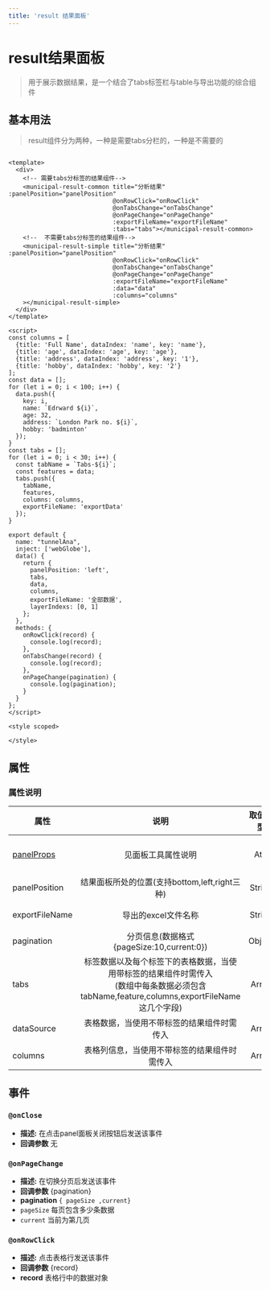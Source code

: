 ```yaml
---
title: 'result 结果面板'
---
```


# result结果面板

> 用于展示数据结果，是一个结合了tabs标签栏与table与导出功能的综合组件

## 基本用法

> result组件分为两种，一种是需要tabs分栏的，一种是不需要的

```vue

<template>
  <div>
    <!-- 需要tabs分标签的结果组件-->
    <municipal-result-common title="分析结果" :panelPosition="panelPosition"
                             @onRowClick="onRowClick"
                             @onTabsChange="onTabsChange"
                             @onPageChange="onPageChange"
                             :exportFileName="exportFileName"
                             :tabs="tabs"></municipal-result-common>
    <!--  不需要tabs分标签的结果组件-->
    <municipal-result-simple title="分析结果" :panelPosition="panelPosition"
                             @onRowClick="onRowClick"
                             @onTabsChange="onTabsChange"
                             @onPageChange="onPageChange"
                             :exportFileName="exportFileName"
                             :data="data"
                             :columns="columns"
    ></municipal-result-simple>
  </div>
</template>

<script>
const columns = [
  {title: 'Full Name', dataIndex: 'name', key: 'name'},
  {title: 'age', dataIndex: 'age', key: 'age'},
  {title: 'address', dataIndex: 'address', key: '1'},
  {title: 'hobby', dataIndex: 'hobby', key: '2'}
];
const data = [];
for (let i = 0; i < 100; i++) {
  data.push({
    key: i,
    name: `Edrward ${i}`,
    age: 32,
    address: `London Park no. ${i}`,
    hobby: 'badminton'
  });
}
const tabs = [];
for (let i = 0; i < 30; i++) {
  const tabName = `Tabs-${i}`;
  const features = data;
  tabs.push({
    tabName,
    features,
    columns: columns,
    exportFileName: 'exportData'
  });
}

export default {
  name: "tunnelAna",
  inject: ['webGlobe'],
  data() {
    return {
      panelPosition: 'left',
      tabs,
      data,
      columns,
      exportFileName: '全部数据',
      layerIndexs: [0, 1]
    };
  },
  methods: {
    onRowClick(record) {
      console.log(record);
    },
    onTabsChange(record) {
      console.log(record);
    },
    onPageChange(pagination) {
      console.log(pagination);
    }
  }
};
</script>

<style scoped>

</style>
```

## 属性

### 属性说明

属性|说明|取值类型|默认值
--|:--:|:--:|:--:
[panelProps](https://aalldd.github.io/vue-cesium-component/components/common/panel.html#属性)|见面板工具属性说明|Attr|见面板工具说明
panelPosition|结果面板所处的位置(支持bottom,left,right三种)|String|bottom load|结果面板是否处于加载状态|Boolean|false
exportFileName|导出的excel文件名称|String|'全部数据'
pagination|分页信息(数据格式{pageSize:10,current:0})|Object|null
tabs|标签数据以及每个标签下的表格数据，当使用带标签的结果组件时需传入</br>(数组中每条数据必须包含tabName,feature,columns,exportFileName这几个字段)|Array|[]
dataSource|表格数据，当使用不带标签的结果组件时需传入|Array|[]
columns|表格列信息，当使用不带标签的结果组件时需传入|Array|[]

## 事件

### `@onClose`

- **描述:** 在点击panel面板关闭按钮后发送该事件
- **回调参数** 无

### `@onPageChange`

- **描述:** 在切换分页后发送该事件
- **回调参数** {pagination}
- **pagination** `{ pageSize ,current}`
- `pageSize` 每页包含多少条数据
- `current` 当前为第几页

### `@onRowClick`

- **描述:** 点击表格行发送该事件
- **回调参数** {record}
- **record** 表格行中的数据对象

